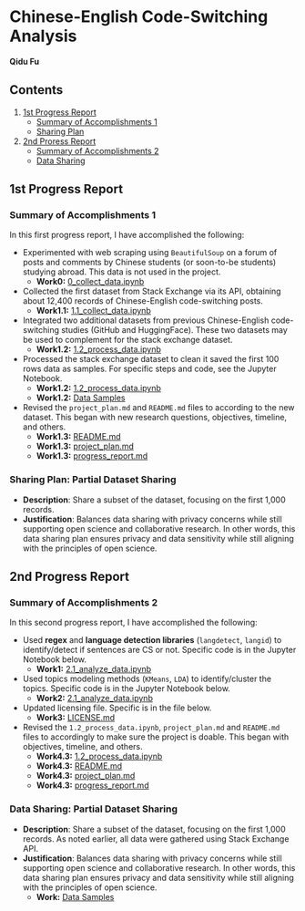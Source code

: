 # Chinese-English Code-Switching Analysis

**Qidu Fu**

## Contents
1. [1st Progress Report](#1st-progress-report)
    - [Summary of Accomplishments 1](#summary-of-accomplishments-1)
    - [Sharing Plan](#sharing-plan)
2. [2nd Proress Report](#2nd-progress-report)
    - [Summary of Accomplishments 2](#summary-of-accomplishments-2)
    - [Data Sharing](#data-sharing-partial-dataset-sharing)

## 1st Progress Report

### Summary of Accomplishments 1
In this first progress report, I have accomplished the following:
- Experimented with web scraping using `BeautifulSoup` on a forum of posts 
    and comments by Chinese students (or soon-to-be students) studying abroad. 
    This data is not used in the project. 
    - **Work0:** [0_collect_data.ipynb](0_collect_data.ipynb)
- Collected the first dataset from Stack Exchange via its API, obtaining about 
    12,400 records of Chinese-English code-switching posts. 
    - **Work1.1:** [1.1_collect_data.ipynb](1.1_collect_data.ipynb)
- Integrated two additional datasets from previous Chinese-English 
    code-switching studies (GitHub and HuggingFace). 
    These two datasets may be used to complement for the stack 
    exchange dataset. 
    - **Work1.2:** [1.2_process_data.ipynb](1.2_process_data.ipynb)
- Processed the stack exchange dataset to clean it saved the first 100 
    rows data as samples. For specific steps and code, see the Jupyter Notebook.   
    - **Work1.2:** [1.2_process_data.ipynb](1.2_process_data.ipynb)
    - **Work1.2:** [Data Samples](data_samples/stack_exchange_cleaned_sample.csv)
- Revised the `project_plan.md` and `README.md` files to according to the new
    dataset. This began with new research questions, objectives, timeline, and
    others. 
    - **Work1.3:** [README.md](README.md)
    - **Work1.3:** [project_plan.md](project_plan.md)
    - **Work1.3:** [progress_report.md](progress_report.md)

### Sharing Plan: Partial Dataset Sharing

- **Description**: Share a subset of the dataset, focusing on the first 
1,000 records.
- **Justification**: Balances data sharing with privacy concerns while still 
supporting open science and collaborative research. In other words, this data 
sharing plan ensures privacy and data sensitivity while still aligning with 
the principles of open science.


## 2nd Progress Report

### Summary of Accomplishments 2
In this second progress report, I have accomplished the following:
- Used **regex** and **language detection libraries** (`langdetect`, `langid`) 
to identify/detect if sentences are CS or not. Specific code is in the Jupyter 
Notebook below. 
    - **Work1:** [2.1_analyze_data.ipynb](2.1_analyze_data.ipynb)
- Used topics modeling methods (`KMeans`, `LDA`) to identify/cluster the topics. 
Specific code is in the Jupyter Notebook below. 
    - **Work2:** [2.1_analyze_data.ipynb](2.1_analyze_data.ipynb)
- Updated licensing file. Specific is in the file below. 
    - **Work3:** [LICENSE.md](LICENSE.md)
- Revised the `1.2_process_data.ipynb`, `project_plan.md` and `README.md` files 
to accordingly to make sure the project is doable. This began with objectives, 
timeline, and others. 
    - **Work4.3:** [1.2_process_data.ipynb](1.2_process_data.ipynb)
    - **Work4.3:** [README.md](README.md)
    - **Work4.3:** [project_plan.md](project_plan.md)
    - **Work4.3:** [progress_report.md](progress_report.md)

### Data Sharing: Partial Dataset Sharing
- **Description**: Share a subset of the dataset, focusing on the first 1,000 
records. As noted earlier, all data were gathered using Stack Exchange API. 
- **Justification**: Balances data sharing with privacy concerns while still 
supporting open science and collaborative research. In other words, this data 
sharing plan ensures privacy and data sensitivity while still aligning with 
the principles of open science.
    - **Work:** [Data Samples](data_samples/stack_exchange_cleaned_sample.csv)

